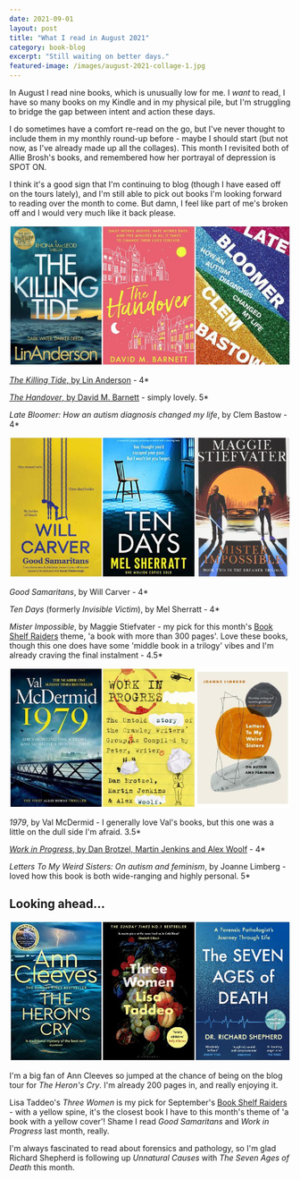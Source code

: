 ```yaml
---
date: 2021-09-01
layout: post
title: "What I read in August 2021"
category: book-blog
excerpt: "Still waiting on better days."
featured-image: /images/august-2021-collage-1.jpg
---
```


In August I read nine books, which is unusually low for me. I *want* to read, I have so many books on my Kindle and in my physical pile, but I'm struggling to bridge the gap between intent and action these days.

I do sometimes have a comfort re-read on the go, but I've never thought to include them in my monthly round-up before - maybe I should start (but not now, as I've already made up all the collages). This month I revisited both of Allie Brosh's books, and remembered how her portrayal of depression is SPOT ON.

I think it's a good sign that I'm continuing to blog (though I have eased off on the tours lately), and I'm still able to pick out books I'm looking forward to reading over the month to come. But damn, I feel like part of me's broken off and I would very much like it back please.

![The Killing Tide, The Handover, Late Bloomer](/images/august-2021-collage-1.jpg)

[<cite>The Killing Tide</cite>, by Lin Anderson](/blog-tour-the-killing-tide/) - 4*

[<cite>The Handover</cite>, by David M. Barnett](/blog-tour-the-handover/) - simply lovely. 5*

<cite>Late Bloomer: How an autism diagnosis changed my life</cite>, by Clem Bastow - 4*

![Good Samaritans, Ten Days, Mister Impossible](/images/august-2021-collage-2.jpg)

<cite>Good Samaritans</cite>, by Will Carver - 4*

<cite>Ten Days</cite> (formerly <cite>Invisible Victim</cite>), by Mel Sherratt - 4*

<cite>Mister Impossible</cite>, by Maggie Stiefvater - my pick for this month's [Book Shelf Raiders](https://www.instagram.com/bookshelfraiders/) theme, 'a book with more than 300 pages'. Love these books, though this one does have some 'middle book in a trilogy' vibes and I'm already craving the final instalment - 4.5*

![1979, Work in Progress, Letters To My Weird Sisters](/images/august-2021-collage-3.jpg)

<cite>1979</cite>, by Val McDermid - I generally love Val's books, but this one was a little on the dull side I'm afraid. 3.5*

[<cite>Work in Progress</cite>, by Dan Brotzel, Martin Jenkins and Alex Woolf](/blog-tour-work-in-progress/) - 4*

<cite>Letters To My Weird Sisters: On autism and feminism</cite>, by Joanne Limberg - loved how this book is both wide-ranging and highly personal. 5*

## Looking ahead...

![The Heron's Cry, Three Women, The Seven Ages of Death](/images/august-2021-collage-4.jpg)

I'm a big fan of Ann Cleeves so jumped at the chance of being on the blog tour for <cite>The Heron's Cry</cite>. I'm already 200 pages in, and really enjoying it.

Lisa Taddeo's <cite>Three Women</cite> is my pick for September's [Book Shelf Raiders](https://www.instagram.com/bookshelfraiders/) - with a yellow spine, it's the closest book I have to this month's theme of 'a book with a yellow cover'! Shame I read <cite>Good Samaritans</cite> and <cite>Work in Progress</cite> last month, really.

I'm always fascinated to read about forensics and pathology, so I'm glad Richard Shepherd is following up <cite>Unnatural Causes</cite> with <cite>The Seven Ages of Death</cite> this month.
